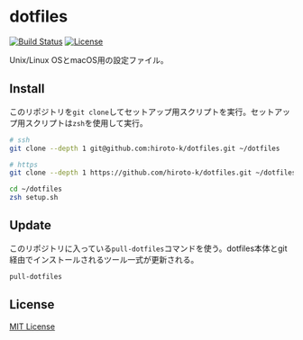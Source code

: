 # dotfiles

[![Build Status](https://travis-ci.org/hiroto-k/dotfiles.svg?branch=master)](https://travis-ci.org/hiroto-k/dotfiles)
[![License](https://img.shields.io/github/license/hiroto-k/dotfiles.svg)](https://github.com/hiroto-k/dotfiles/blob/master/LICENSE)

Unix/Linux OSとmacOS用の設定ファイル。

## Install

このリポジトリを``git clone``してセットアップ用スクリプトを実行。セットアップ用スクリプトは``zsh``を使用して実行。

```bash
# ssh
git clone --depth 1 git@github.com:hiroto-k/dotfiles.git ~/dotfiles

# https
git clone --depth 1 https://github.com/hiroto-k/dotfiles.git ~/dotfiles

cd ~/dotfiles
zsh setup.sh
```

## Update

このリポジトリに入っている``pull-dotfiles``コマンドを使う。dotfiles本体とgit経由でインストールされるツール一式が更新される。

```bash
pull-dotfiles
```

## License

[MIT License](https://github.com/hiroto-k/dotfiles/blob/master/LICENSE "MIT License")
